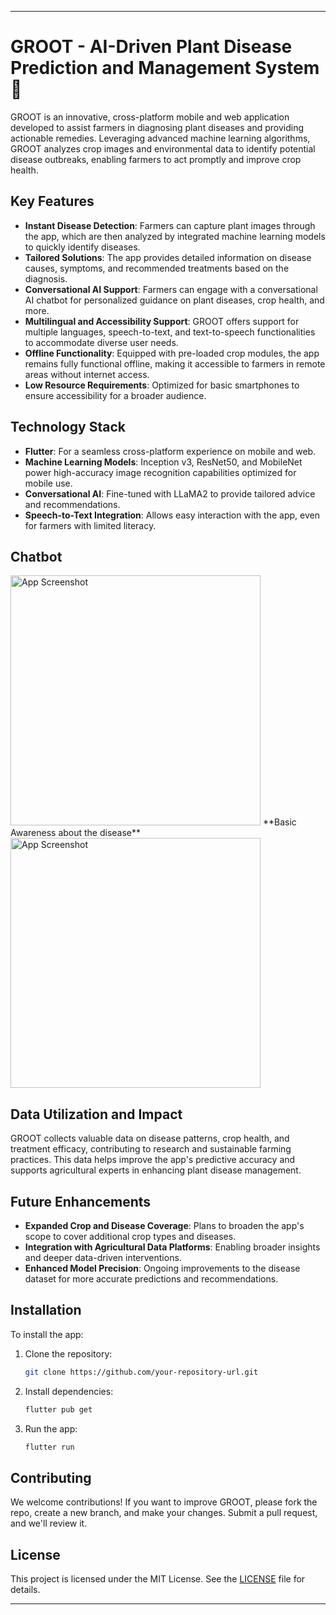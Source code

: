 
---

# GROOT - AI-Driven Plant Disease Prediction and Management System 🌱

GROOT is an innovative, cross-platform mobile and web application developed to assist farmers in diagnosing plant diseases and providing actionable remedies. Leveraging advanced machine learning algorithms, GROOT analyzes crop images and environmental data to identify potential disease outbreaks, enabling farmers to act promptly and improve crop health.

## Key Features

- **Instant Disease Detection**: Farmers can capture plant images through the app, which are then analyzed by integrated machine learning models to quickly identify diseases.
- **Tailored Solutions**: The app provides detailed information on disease causes, symptoms, and recommended treatments based on the diagnosis.
- **Conversational AI Support**: Farmers can engage with a conversational AI chatbot for personalized guidance on plant diseases, crop health, and more.
- **Multilingual and Accessibility Support**: GROOT offers support for multiple languages, speech-to-text, and text-to-speech functionalities to accommodate diverse user needs.
- **Offline Functionality**: Equipped with pre-loaded crop modules, the app remains fully functional offline, making it accessible to farmers in remote areas without internet access.
- **Low Resource Requirements**: Optimized for basic smartphones to ensure accessibility for a broader audience.

## Technology Stack

- **Flutter**: For a seamless cross-platform experience on mobile and web.
- **Machine Learning Models**: Inception v3, ResNet50, and MobileNet power high-accuracy image recognition capabilities optimized for mobile use.
- **Conversational AI**: Fine-tuned with LLaMA2 to provide tailored advice and recommendations.
- **Speech-to-Text Integration**: Allows easy interaction with the app, even for farmers with limited literacy.
  
## Chatbot
<centre>
<img src="https://res.cloudinary.com/ducl7cu1b/image/upload/v1731038658/screenshot/f0y3ijl69xqycptngiwi.jpg" alt="App Screenshot" width="400"/></centre>
**Basic Awareness about the disease**

<img src="https://res.cloudinary.com/ducl7cu1b/image/upload/v1731038658/screenshot/f0y3ijl69xqycptngiwi.jpg" alt="App Screenshot" width="400"/>



## Data Utilization and Impact

GROOT collects valuable data on disease patterns, crop health, and treatment efficacy, contributing to research and sustainable farming practices. This data helps improve the app's predictive accuracy and supports agricultural experts in enhancing plant disease management.

## Future Enhancements

- **Expanded Crop and Disease Coverage**: Plans to broaden the app's scope to cover additional crop types and diseases.
- **Integration with Agricultural Data Platforms**: Enabling broader insights and deeper data-driven interventions.
- **Enhanced Model Precision**: Ongoing improvements to the disease dataset for more accurate predictions and recommendations.

## Installation

To install the app:

1. Clone the repository:
   ```bash
   git clone https://github.com/your-repository-url.git
   ```
2. Install dependencies:
   ```bash
   flutter pub get
   ```
3. Run the app:
   ```bash
   flutter run
   ```

## Contributing

We welcome contributions! If you want to improve GROOT, please fork the repo, create a new branch, and make your changes. Submit a pull request, and we'll review it.

## License

This project is licensed under the MIT License. See the [LICENSE](LICENSE) file for details.

--- 
